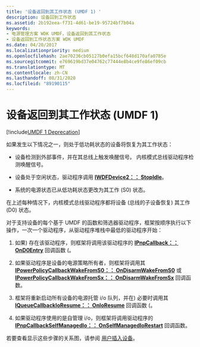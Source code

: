 ```yaml
---
title: '设备返回到其工作状态 (UMDF 1) '
description: 设备回到工作状态
ms.assetid: 2b192eea-f731-4d61-be19-95724bf7b04a
keywords:
- 电源管理方案 WDK UMDF，设备返回到其工作状态
- 设备返回到工作状态方案 WDK UMDF
ms.date: 04/20/2017
ms.localizationpriority: medium
ms.openlocfilehash: 2ae70236cb05127b0efa15bcf648d170afa0785e
ms.sourcegitcommit: e769619bd37e04762c77444e8b4ce9fe86ef09cb
ms.translationtype: MT
ms.contentlocale: zh-CN
ms.lasthandoff: 08/31/2020
ms.locfileid: "89190115"
---
```

# <a name="a-device-returns-to-its-working-state-umdf-1"></a>设备返回到其工作状态 (UMDF 1) 


[!include[UMDF 1 Deprecation](../includes/umdf-1-deprecation.md)]

如果发生以下情况之一，则处于低功耗状态的设备将恢复为其工作状态：

-   设备检测到外部事件，并在其总线上触发唤醒信号。 内核模式总线驱动程序检测唤醒信号。

-   设备处于空闲状态，驱动程序调用 [**IWDFDevice2：： StopIdle**](/windows-hardware/drivers/ddi/wudfddi/nf-wudfddi-iwdfdevice2-stopidle)。

-   系统的电源状态已从低功耗状态更改为其工作 (S0) 状态。

在上述每种情况下，内核模式总线驱动程序都将设备 (总线的子设备恢复) 其工作 (D0) 状态。

对于支持设备的每个基于 UMDF 的函数和筛选器驱动程序，框架按顺序执行以下操作，一次一个驱动程序，从驱动程序堆栈中最低的驱动程序开始：

1.  如果) 存在该驱动程序，则框架将调用该驱动程序的 [**IPnpCallback：： OnD0Entry**](/windows-hardware/drivers/ddi/wudfddi/nf-wudfddi-ipnpcallback-ond0entry) 回调函数 (。

2.  如果驱动程序是设备的电源策略所有者，则框架将调用其 [**IPowerPolicyCallbackWakeFromS0：： OnDisarmWakeFromS0**](/windows-hardware/drivers/ddi/wudfddi/nf-wudfddi-ipowerpolicycallbackwakefroms0-ondisarmwakefroms0) 或 [**IPowerPolicyCallbackWakeFromSx：： OnDisarmWakeFromSx**](/windows-hardware/drivers/ddi/wudfddi/nf-wudfddi-ipowerpolicycallbackwakefromsx-ondisarmwakefromsx) 回调函数。

3.  框架将重新启动所有设备的电源托管 i/o 队列，并在) 必要时调用其 [**IQueueCallbackIoResume：： OnIoResume**](/windows-hardware/drivers/ddi/wudfddi/nf-wudfddi-iqueuecallbackioresume-onioresume) 回调函数 (。

4.  如果驱动程序使用的是自管理 i/o，则框架将调用驱动程序的 [**IPnpCallbackSelfManagedIo：： OnSelfManagedIoRestart**](/windows-hardware/drivers/ddi/wudfddi/nf-wudfddi-ipnpcallbackselfmanagedio-onselfmanagediorestart) 回调函数。

若要查看显示这些步骤的关系图，请参阅 [用户插入设备](a-user-plugs-in-a-device.md)。

 

